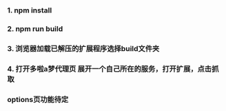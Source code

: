 ### 1. npm install

### 2. npm run build

### 3. 浏览器加载已解压的扩展程序选择build文件夹

### 4. 打开多啦a梦代理页 展开一个自己所在的服务，打开扩展，点击抓取



### options页功能待定